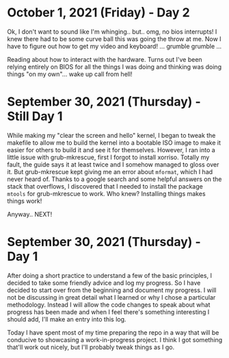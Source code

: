 # October 1, 2021 (Friday) - Day 2
Ok, I don't want to sound like I'm whinging.. but.. omg, no bios interrupts! I knew there had to be some curve ball this was going the throw at me. Now I have to figure out how to get my video and keyboard! ... grumble grumble ...

Reading about how to interact with the hardware. Turns out I've been relying entirely on BIOS for all the things I was doing and thinking was doing things "on my own"... wake up call from hell!




# September 30, 2021 (Thursday) - Still Day 1
While making my "clear the screen and hello" kernel, I began to tweak the makefile to allow me to build the kernel into a bootable ISO image to make it easier for others to build it and see it for themselves. However, I ran into a little issue with grub-mkrescue, first I forgot to install xorriso. Totally my fault, the guide says it at least twice and I somehow managed to gloss over it. But grub-mkrescue kept giving me an error about `mformat`, which I had never heard of. Thanks to a google search and some helpful answers on the stack that overflows, I discovered that I needed to install the package `mtools` for grub-mkrescue to work. Who knew? Installing things makes things work!

Anyway.. NEXT!


# September 30, 2021 (Thursday) - Day 1
After doing a short practice to understand a few of the basic principles, I decided to take some friendly advice and log my progress. So I have decided to start over from the beginning and document my progress. I will not be discussing in great detail what I learned or why I chose a particular methodology. Instead I will allow the code changes to speak about what progress has been made and when I feel there's something interesting I should add, I'll make an entry into this log.

Today I have spent most of my time preparing the repo in a way that will be conducive to showcasing a work-in-progress project. I think I got something that'll work out nicely, but I'll probably tweak things as I go.